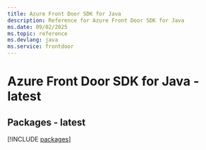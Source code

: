 ```yaml
---
title: Azure Front Door SDK for Java
description: Reference for Azure Front Door SDK for Java
ms.date: 09/02/2025
ms.topic: reference
ms.devlang: java
ms.service: frontdoor
---
```

# Azure Front Door SDK for Java - latest
## Packages - latest
[!INCLUDE [packages](front-door-index.md)]